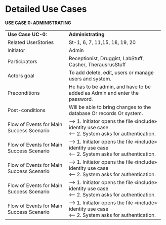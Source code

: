 # Detailed Use Cases #


**USE CASE 0: ADMINISTRATING** 


<p/>
<table>
    <tr>
        <td><b>Use Case UC-0:  </td><td><b>Administrating</td>
    </tr>
	 <tr>
        <td>Related UserStories</td><td>St-1, 6, 7, 11,15, 18, 19, 20</td>
    </tr>
	 <tr>
        <td>Initiator</td><td>Admin</td>
    </tr>
	 <tr>
        <td>Participators</td><td>Receptionist, Druggist, LabStuff, Casher, TherausrusStuff </td>
    </tr>
    <tr>
        <td>Actors goal</td><td>To add delete, edit, users or manage users and system.</td>
    </tr>
    <tr>
        <td>Preconditions</td><td>He has to be admin, and have to be added as Admin and enter the password.</td>
    </tr>
    <tr>
        <td>Post-conditions</td><td>Will be able to bring changes to the database Or records Or system.</td>
    </tr>
   	<tr>
        <td colspane="4">Flow of Events for Main Success Scenario</td><td><SPAN> --> 1. Initiator opens the file &#171;include&#187; identity use case<br /> <-- 2. System asks for authentication.</td>
    </tr>
   	<tr>
        <td>Flow of Events for Main Success Scenario</td><td>--> 1. Initiator opens the file &#171;include&#187; identity use case<br /> <SPAN><-- 2. System asks for authentication.</SPAN></td>
    </tr>
   	<tr>
        <td>Flow of Events for Main Success Scenario</td><td>--> 1. Initiator opens the file &#171;include&#187; identity use case<br /> <SPAN><-- 2. System asks for authentication.</SPAN></td>
    </tr>
   	<tr>
        <td>Flow of Events for Main Success Scenario</td><td>--> 1. Initiator opens the file &#171;include&#187; identity use case<br /> <SPAN><-- 2. System asks for authentication.</SPAN></td>
    </tr>
   	<tr>
        <td>Flow of Events for Main Success Scenario</td><td>--> 1. Initiator opens the file &#171;include&#187; identity use case<br /> <SPAN><-- 2. System asks for authentication.</SPAN></td>
    </tr>
</table>
<p/>

